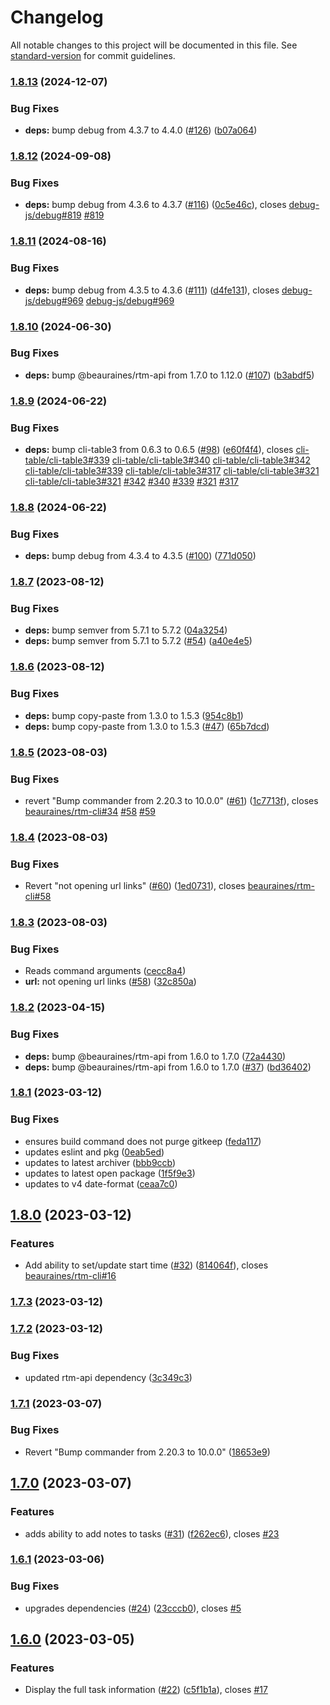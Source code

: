 # Changelog

All notable changes to this project will be documented in this file. See [standard-version](https://github.com/conventional-changelog/standard-version) for commit guidelines.

### [1.8.13](https://github.com/beauraines/rtm-cli/compare/v1.8.12...v1.8.13) (2024-12-07)


### Bug Fixes

* **deps:** bump debug from 4.3.7 to 4.4.0 ([#126](https://github.com/beauraines/rtm-cli/issues/126)) ([b07a064](https://github.com/beauraines/rtm-cli/commit/b07a0647e2c0f2ee6314e84ef03641bc5a85102f))

### [1.8.12](https://github.com/beauraines/rtm-cli/compare/v1.8.11...v1.8.12) (2024-09-08)


### Bug Fixes

* **deps:** bump debug from 4.3.6 to 4.3.7 ([#116](https://github.com/beauraines/rtm-cli/issues/116)) ([0c5e46c](https://github.com/beauraines/rtm-cli/commit/0c5e46c25469ae6eadc697cd37c66c21a7615115)), closes [debug-js/debug#819](https://github.com/debug-js/debug/issues/819) [#819](https://github.com/beauraines/rtm-cli/issues/819)

### [1.8.11](https://github.com/beauraines/rtm-cli/compare/v1.8.10...v1.8.11) (2024-08-16)


### Bug Fixes

* **deps:** bump debug from 4.3.5 to 4.3.6 ([#111](https://github.com/beauraines/rtm-cli/issues/111)) ([d4fe131](https://github.com/beauraines/rtm-cli/commit/d4fe1314acef3b78f69d88c3a188dedfe353132b)), closes [debug-js/debug#969](https://github.com/debug-js/debug/issues/969) [debug-js/debug#969](https://github.com/debug-js/debug/issues/969)

### [1.8.10](https://github.com/beauraines/rtm-cli/compare/v1.8.9...v1.8.10) (2024-06-30)


### Bug Fixes

* **deps:** bump @beauraines/rtm-api from 1.7.0 to 1.12.0 ([#107](https://github.com/beauraines/rtm-cli/issues/107)) ([b3abdf5](https://github.com/beauraines/rtm-cli/commit/b3abdf57e4fd57128f7d6731e510900a5d5bd4a4))

### [1.8.9](https://github.com/beauraines/rtm-cli/compare/v1.8.8...v1.8.9) (2024-06-22)


### Bug Fixes

* **deps:** bump cli-table3 from 0.6.3 to 0.6.5 ([#98](https://github.com/beauraines/rtm-cli/issues/98)) ([e60f4f4](https://github.com/beauraines/rtm-cli/commit/e60f4f437551b588df86d870845c683062f5f95d)), closes [cli-table/cli-table3#339](https://github.com/cli-table/cli-table3/issues/339) [cli-table/cli-table3#340](https://github.com/cli-table/cli-table3/issues/340) [cli-table/cli-table3#342](https://github.com/cli-table/cli-table3/issues/342) [cli-table/cli-table3#339](https://github.com/cli-table/cli-table3/issues/339) [cli-table/cli-table3#317](https://github.com/cli-table/cli-table3/issues/317) [cli-table/cli-table3#321](https://github.com/cli-table/cli-table3/issues/321) [cli-table/cli-table3#321](https://github.com/cli-table/cli-table3/issues/321) [#342](https://github.com/beauraines/rtm-cli/issues/342) [#340](https://github.com/beauraines/rtm-cli/issues/340) [#339](https://github.com/beauraines/rtm-cli/issues/339) [#321](https://github.com/beauraines/rtm-cli/issues/321) [#317](https://github.com/beauraines/rtm-cli/issues/317)

### [1.8.8](https://github.com/beauraines/rtm-cli/compare/v1.8.7...v1.8.8) (2024-06-22)


### Bug Fixes

* **deps:** bump debug from 4.3.4 to 4.3.5 ([#100](https://github.com/beauraines/rtm-cli/issues/100)) ([771d050](https://github.com/beauraines/rtm-cli/commit/771d0501042267559959ee85892c7ed6e0cf015f))

### [1.8.7](https://github.com/beauraines/rtm-cli/compare/v1.8.6...v1.8.7) (2023-08-12)


### Bug Fixes

* **deps:** bump semver from 5.7.1 to 5.7.2 ([04a3254](https://github.com/beauraines/rtm-cli/commit/04a325499604d83435f0a8e94a49572840ddfc03))
* **deps:** bump semver from 5.7.1 to 5.7.2 ([#54](https://github.com/beauraines/rtm-cli/issues/54)) ([a40e4e5](https://github.com/beauraines/rtm-cli/commit/a40e4e586fb54eccdf90af2c786406dd6b6385eb))

### [1.8.6](https://github.com/beauraines/rtm-cli/compare/v1.8.5...v1.8.6) (2023-08-12)


### Bug Fixes

* **deps:** bump copy-paste from 1.3.0 to 1.5.3 ([954c8b1](https://github.com/beauraines/rtm-cli/commit/954c8b1c9e2592bbbc0781d5b627d85b44a89bdf))
* **deps:** bump copy-paste from 1.3.0 to 1.5.3 ([#47](https://github.com/beauraines/rtm-cli/issues/47)) ([65b7dcd](https://github.com/beauraines/rtm-cli/commit/65b7dcdef7a6bb0a747e8758b7ae27ed8f77c80e))

### [1.8.5](https://github.com/beauraines/rtm-cli/compare/v1.8.4...v1.8.5) (2023-08-03)


### Bug Fixes

* revert "Bump commander from 2.20.3 to 10.0.0" ([#61](https://github.com/beauraines/rtm-cli/issues/61)) ([1c7713f](https://github.com/beauraines/rtm-cli/commit/1c7713f7b00579927860a22f53d4f9cdfc20ae19)), closes [beauraines/rtm-cli#34](https://github.com/beauraines/rtm-cli/issues/34) [#58](https://github.com/beauraines/rtm-cli/issues/58) [#59](https://github.com/beauraines/rtm-cli/issues/59)

### [1.8.4](https://github.com/beauraines/rtm-cli/compare/v1.8.3...v1.8.4) (2023-08-03)


### Bug Fixes

* Revert "not opening url links" ([#60](https://github.com/beauraines/rtm-cli/issues/60)) ([1ed0731](https://github.com/beauraines/rtm-cli/commit/1ed0731ed2dd08682b9dd486ddf89e5ac60cb2f7)), closes [beauraines/rtm-cli#58](https://github.com/beauraines/rtm-cli/issues/58)

### [1.8.3](https://github.com/beauraines/rtm-cli/compare/v1.8.2...v1.8.3) (2023-08-03)


### Bug Fixes

* Reads command arguments ([cecc8a4](https://github.com/beauraines/rtm-cli/commit/cecc8a450d41ec6a1df9ae166918209753136458))
* **url:** not opening url links ([#58](https://github.com/beauraines/rtm-cli/issues/58)) ([32c850a](https://github.com/beauraines/rtm-cli/commit/32c850a323d14c9d7c79e3b4f7c51c90f818a4bd))

### [1.8.2](https://github.com/beauraines/rtm-cli/compare/v1.8.1...v1.8.2) (2023-04-15)


### Bug Fixes

* **deps:** bump @beauraines/rtm-api from 1.6.0 to 1.7.0 ([72a4430](https://github.com/beauraines/rtm-cli/commit/72a44307895ce15fc3f9282aca44bcdc61ab923c))
* **deps:** bump @beauraines/rtm-api from 1.6.0 to 1.7.0 ([#37](https://github.com/beauraines/rtm-cli/issues/37)) ([bd36402](https://github.com/beauraines/rtm-cli/commit/bd364020c07f33ac335dc7cb481d32be642400f8))

### [1.8.1](https://github.com/beauraines/rtm-cli/compare/v1.8.0...v1.8.1) (2023-03-12)


### Bug Fixes

* ensures build command does not purge gitkeep ([feda117](https://github.com/beauraines/rtm-cli/commit/feda117e8abe32d7d3e25645f6d7adb8baffa6a9))
* updates eslint and pkg ([0eab5ed](https://github.com/beauraines/rtm-cli/commit/0eab5edd0581865af562a28f7e31b8ee8ebe7f67))
* updates to latest archiver ([bbb9ccb](https://github.com/beauraines/rtm-cli/commit/bbb9ccb215b6a729f0eea737eee76ab52568606c))
* updates to latest open package ([1f5f9e3](https://github.com/beauraines/rtm-cli/commit/1f5f9e39eee07712e8adb95e0388dd97d5c13876))
* updates to v4 date-format ([ceaa7c0](https://github.com/beauraines/rtm-cli/commit/ceaa7c051a041d8a1ed8eedb423b37f9caf806f2))

## [1.8.0](https://github.com/beauraines/rtm-cli/compare/v1.7.3...v1.8.0) (2023-03-12)


### Features

* Add ability to set/update start time ([#32](https://github.com/beauraines/rtm-cli/issues/32)) ([814064f](https://github.com/beauraines/rtm-cli/commit/814064fa7c75fed621c84fd06e022140df7577aa)), closes [beauraines/rtm-cli#16](https://github.com/beauraines/rtm-cli/issues/16)

### [1.7.3](https://github.com/beauraines/rtm-cli/compare/v1.7.2...v1.7.3) (2023-03-12)

### [1.7.2](https://github.com/beauraines/rtm-cli/compare/v1.7.1...v1.7.2) (2023-03-12)


### Bug Fixes

* updated rtm-api dependency ([3c349c3](https://github.com/beauraines/rtm-cli/commit/3c349c311276dbf524732da6abd36d9ee96204d4))

### [1.7.1](https://github.com/beauraines/rtm-cli/compare/v1.7.0...v1.7.1) (2023-03-07)


### Bug Fixes

* Revert "Bump commander from 2.20.3 to 10.0.0" ([18653e9](https://github.com/beauraines/rtm-cli/commit/18653e9cb4976a6bfacfdaead5b990d3a29eef3e))

## [1.7.0](https://github.com/beauraines/rtm-cli/compare/v1.6.1...v1.7.0) (2023-03-07)


### Features

* adds ability to add notes to tasks ([#31](https://github.com/beauraines/rtm-cli/issues/31)) ([f262ec6](https://github.com/beauraines/rtm-cli/commit/f262ec6f02d024a5f3c49e10f79db2c6fabcf0fa)), closes [#23](https://github.com/beauraines/rtm-cli/issues/23)

### [1.6.1](https://github.com/beauraines/rtm-cli/compare/v1.6.0...v1.6.1) (2023-03-06)


### Bug Fixes

* upgrades dependencies ([#24](https://github.com/beauraines/rtm-cli/issues/24)) ([23cccb0](https://github.com/beauraines/rtm-cli/commit/23cccb0db0c20650224750a423aa629a5daff2c1)), closes [#5](https://github.com/beauraines/rtm-cli/issues/5)

## [1.6.0](https://github.com/beauraines/rtm-cli/compare/v1.5.1...v1.6.0) (2023-03-05)


### Features

* Display the full task information ([#22](https://github.com/beauraines/rtm-cli/issues/22)) ([c5f1b1a](https://github.com/beauraines/rtm-cli/commit/c5f1b1ac9734decf557005f49294c8030658d105)), closes [#17](https://github.com/beauraines/rtm-cli/issues/17)
